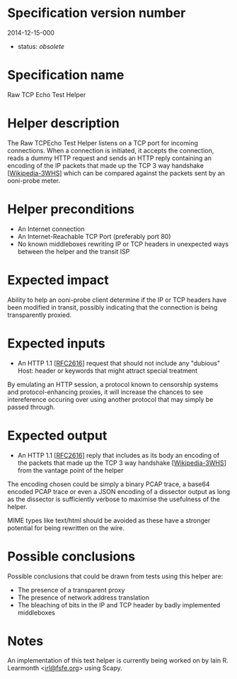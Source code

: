# Specification version number

2014-12-15-000

* status: _obsolete_

# Specification name

Raw TCP Echo Test Helper

# Helper description

The Raw TCPEcho Test Helper listens on a TCP port for incoming connections.
When a connection is initiated, it accepts the connection, reads a dummy HTTP
request and sends an HTTP reply containing an encoding of the IP packets that
made up the TCP 3 way handshake [[Wikipedia-3WHS][]] which can be compared
against the packets sent by an ooni-probe meter.

# Helper preconditions

* An Internet connection
* An Internet-Reachable TCP Port (preferably port 80)
* No known middleboxes rewriting IP or TCP headers in unexpected ways between
  the helper and the transit ISP

# Expected impact

Ability to help an ooni-probe client determine if the IP or TCP headers have
been modified in transit, possibly indicating that the connection is being
transparently proxied.

# Expected inputs

 * An HTTP 1.1 [[RFC2616][]] request that should not include any "dubious" Host:
   header or keywords that might attract special treatment

By emulating an HTTP session, a protocol known to censorship systems and
protocol-enhancing proxies, it will increase the chances to see intereference
occuring over using another protocol that may simply be passed through.

# Expected output

 * An HTTP 1.1 [[RFC2616][]] reply that includes as its body an encoding of the
   packets that made up the TCP 3 way handshake [[Wikipedia-3WHS][]] from the
   vantage point of the helper

The encoding chosen could be simply a binary PCAP trace, a base64 encoded PCAP
trace or even a JSON encoding of a dissector output as long as the dissector is
sufficiently verbose to maximise the usefulness of the helper.

MIME types like text/html should be avoided as these have a stronger potential
for being rewritten on the wire.

# Possible conclusions

Possible conclusions that could be drawn from tests using this helper are:

 * The presence of a transparent proxy
 * The presence of network address translation
 * The bleaching of bits in the IP and TCP header by badly implemented middleboxes

# Notes

An implementation of this test helper is currently being worked on by Iain R.
Learmonth <<irl@fsfe.org>> using Scapy.

[RFC2616]: http://tools.ietf.org/html/rfc2616
[Wikipedia-3WHS]: http://en.wikipedia.org/wiki/Transmission_Control_Protocol#Connection_establishment

